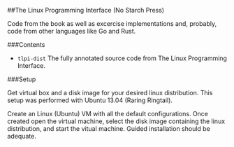 ##The Linux Programming Interface (No Starch Press)

Code from the book as well as excercise implementations and, probably,
code from other languages like Go and Rust.

###Contents

- `tlpi-dist` The fully annotated source code from The Linux Programming
Interface.

###Setup

Get virtual box and a disk image for your desired linux distribution.
This setup was performed with Ubuntu 13.04 (Raring Ringtail).

Create an Linux (Ubuntu) VM with all the default configurations. Once created
open the virtual machine, select the disk image containing the linux
distribution, and start the vitual machine. Guided installation should be
adequate.
